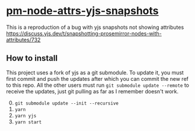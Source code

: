 # [pm-node-attrs-yjs-snapshots](https://teemukoivisto.github.io/pm-node-attrs-yjs-snapshots/)

This is a reproduction of a bug with yjs snapshots not showing attributes https://discuss.yjs.dev/t/snapshotting-prosemirror-nodes-with-attributes/732

## How to install

This project uses a fork of yjs as a git submodule. To update it, you must first commit and push the updates after which you can commit the new ref to this repo. All the other users must run `git submodule update --remote` to receive the updates, just git pulling as far as I remember doesn't work.

0. `git submodule update --init --recursive`
1. `yarn`
2. `yarn yjs`
3. `yarn start`
